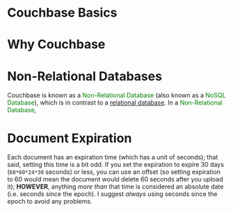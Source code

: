 # Couchbase Basics

# Why Couchbase



# Non-Relational Databases

Couchbase is known as a <font color="green">Non-Relational Database</font> (also known as a <font color="green">NoSQL Database</font>), which is in contrast to a [relational database](databases/relational_databases/). In a <font color="green">Non-Relational Database</font>, 

# Document Expiration

Each document has an expiration time (which has a unit of seconds); that said, setting this time is a bit odd. If you set the expiration to expire 30 days (`60*60*24*30` seconds) or less, you can use an offset (so setting expiration to 60 would mean the document would delete 60 seconds after you upload it); **HOWEVER**, anything _more than_ that time is considered an absolute date (i.e. seconds since the epoch). I suggest _always_ using seconds since the epoch to avoid any problems.